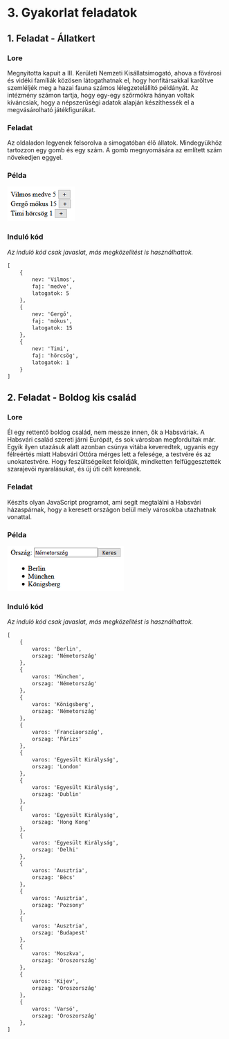 # 3. Gyakorlat feladatok
## 1. Feladat - Állatkert
### Lore
Megnyitotta kapuit a III. Kerületi Nemzeti Kisállatsimogató, ahova a fővárosi és vidéki famíliák közösen látogathatnak el, hogy honfitársakkal karöltve szemléljék meg a hazai fauna számos lélegzetelállító példányát. Az intézmény számon tartja, hogy egy-egy szőrmókra hányan voltak kíváncsiak, hogy a népszerűségi adatok alapján készíthessék el a megvásárolható játékfigurákat.

### Feladat
Az oldaladon legyenek felsorolva a simogatóban élő állatok. Mindegyükhöz tartozzon egy gomb és egy szám. A gomb megnyomására az említett szám növekedjen eggyel.

### Példa
![Példa felépítés az első feladatra. Felsorolva pár állat neve és faja, majd utánuk a szám, hogy hányan látogatták meg őket eddig, ezt követően pedig egy gomb, melyben plusz jel olvasható.](gy3f1.png)

### Induló kód
*Az induló kód csak javaslat, más megközelítést is használhattok.*
````JS
[
    {
        nev: 'Vilmos',
        faj: 'medve',
        latogatok: 5
    },
    {
        nev: 'Gergő',
        faj: 'mókus',
        latogatok: 15
    },
    {
        nev: 'Timi',
        faj: 'hörcsög',
        latogatok: 1
    }
]
````

## 2. Feladat - Boldog kis család
### Lore
Él egy rettentő boldog család, nem messze innen, ők a Habsváriak. A Habsvári család szereti járni Európát, és sok városban megfordultak már. Egyik ilyen utazásuk alatt azonban csúnya vitába keveredtek, ugyanis egy félreértés miatt Habsvári Ottóra mérges lett a felesége, a testvére és az unokatestvére. Hogy feszültségeiket feloldják, mindketten felfüggesztették szarajevói nyaralásukat, és új úti célt keresnek.

### Feladat
Készíts olyan JavaScript programot, ami segít megtalálni a Habsvári házaspárnak, hogy a keresett országon belül mely városokba utazhatnak vonattal.

### Példa
![Példa felépítés a második feladatra. Egy input mezőbe van írva, hogy Németország, mellette a keres gomb. Ezek alatt egy rendezetlen listában (ul) listaelemekként (li) felsorolva városok: Berlin, München, Königsberg.](gy3f2.png)

### Induló kód
*Az induló kód csak javaslat, más megközelítést is használhattok.*
````JS
[
    {
        varos: 'Berlin',
        orszag: 'Németország'
    },
    {
        varos: 'München',
        orszag: 'Németország'
    },
    {
        varos: 'Königsberg',
        orszag: 'Németország'
    },
    {
        varos: 'Franciaország',
        orszag: 'Párizs'
    },
    {
        varos: 'Egyesült Királyság',
        orszag: 'London'
    },
    {
        varos: 'Egyesült Királyság',
        orszag: 'Dublin'
    },
    {
        varos: 'Egyesült Királyság',
        orszag: 'Hong Kong'
    },
    {
        varos: 'Egyesült Királyság',
        orszag: 'Delhi'
    },
    {
        varos: 'Ausztria',
        orszag: 'Bécs'
    },
    {
        varos: 'Ausztria',
        orszag: 'Pozsony'
    },
    {
        varos: 'Ausztria',
        orszag: 'Budapest'
    },
    {
        varos: 'Moszkva',
        orszag: 'Oroszország'
    },
    {
        varos: 'Kijev',
        orszag: 'Oroszország'
    },
    {
        varos: 'Varsó',
        orszag: 'Oroszország'
    },
]
````